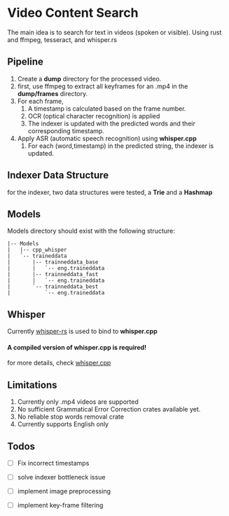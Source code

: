 # Video Content Search

The main idea is to search for text in videos (spoken or visible).
Using rust and ffmpeg, tesseract, and whisper.rs

## Pipeline
1. Create a **dump** directory for the processed video.
2. first, use ffmpeg to extract all keyframes for an .mp4 in the **dump/frames** directory.
3. For each frame,
    1. A timestamp is calculated based on the frame number.
    2. OCR (optical character recognition) is applied
    3. The indexer is updated with the predicted words and their corresponding timestamp. 
4. Apply ASR (automatic speech recognition) using **whisper.cpp**
    1. For each (word,timestamp) in the predicted string, the indexer is updated.

## Indexer Data Structure
for the indexer, two data structures were tested, a **Trie** and a **Hashmap**

## Models
Models directory should exist with the following structure:
```
|-- Models
|   |-- cpp_whisper
|   `-- traineddata
|       |-- trainneddata_base
|       |   `-- eng.traineddata
|       |-- trainneddata_fast
|       |   `-- eng.traineddata
|       `-- trainneddata_best
|           `-- eng.traineddata
```

## Whisper
Currently [whisper-rs](https://crates.io/crates/whisper-rs) is used to bind to **whisper.cpp**
#### **A compiled version of whisper.cpp is required!**
for more details, check [whisper.cpp](https://github.com/ggerganov/whisper.cpp)

## Limitations
1. Currently only .mp4 videos are supported
2. No sufficient Grammatical Error Correction crates available yet.
3. No reliable stop words removal crate
4. Currently supports English only

## Todos
- [ ] Fix incorrect timestamps
- [ ] solve indexer bottleneck issue
- [ ] implement image preprocessing
- [ ] implement key-frame filtering

